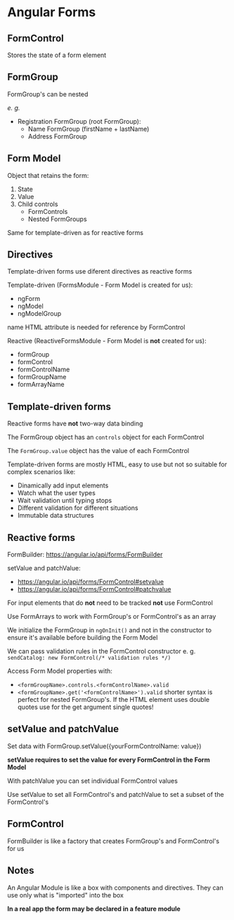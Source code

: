 # Angular Forms

## FormControl
Stores the state of a form element

## FormGroup
FormGroup's can be nested

*e. g.*

- Registration FormGroup (root FormGroup):
    - Name FormGroup (firstName + lastName)
    - Address FormGroup

## Form Model
Object that retains the form: 
1. State
2. Value
3. Child controls
    - FormControls
    - Nested FormGroups

Same for template-driven as for reactive forms

## Directives
Template-driven forms use diferent directives as reactive forms

Template-driven (FormsModule - Form Model is created for us):
- ngForm
- ngModel
- ngModelGroup

name HTML attribute is needed for reference by FormControl

Reactive (ReactiveFormsModule - Form Model is **not** created for us):
- formGroup
- formControl
- formControlName
- formGroupName
- formArrayName

## Template-driven forms
Reactive forms have **not** two-way data binding

The FormGroup object has an `controls` object for each FormControl

The `FormGroup.value` object has the value of each FormControl

Template-driven forms are mostly HTML, easy to use but not so suitable for complex scenarios like:
- Dinamically add input elements
- Watch what the user types
- Wait validation until typing stops
- Different validation for different situations
- Immutable data structures

## Reactive forms
FormBuilder: https://angular.io/api/forms/FormBuilder

setValue and patchValue:
- https://angular.io/api/forms/FormControl#setvalue
- https://angular.io/api/forms/FormControl#patchvalue

For input elements that do **not** need to be tracked **not** use FormControl

Use FormArrays to work with FormGroup's or FormControl's as an array

We initialize the FormGroup in `ngOnInit()` and not in the constructor to ensure it's available before building the Form Model

We can pass validation rules in the FormControl constructor e. g. `sendCatalog: new FormControl(/* validation rules */)`

Access Form Model properties with:
- `<formGroupName>.controls.<formControlName>.valid`
- `<formGroupName>.get('<formControlName>').valid` shorter syntax is perfect for nested FormGroup's. If the HTML element uses double quotes use for the get argument single quotes!

## setValue and patchValue
Set data with FormGroup.setValue({yourFormControlName: value})

**setValue requires to set the value for every FormControl in the Form Model**

With patchValue you can set individual FormControl values

Use setValue to set all FormControl's and patchValue to set a subset of the FormControl's

## FormControl
FormBuilder is like a factory that creates FormGroup's and FormControl's for us

## Notes
An Angular Module is like a box with components and directives. They can use only what is "imported" into the box

**In a real app the form may be declared in a feature module**

